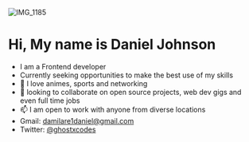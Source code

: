 ![IMG_1185](https://user-images.githubusercontent.com/114375388/204053696-d2ed8318-3ed1-4a5d-b8f4-dfd52b4d723d.JPG)


# Hi, My name is Daniel Johnson 
- I am a Frontend developer 
- Currently seeking opportunities to make the best use of my skills 
- 👀  I love animes, sports and networking 
- 💞️ looking to collaborate on open source projects, web dev gigs and even full time jobs
- 📫 I am open to work with anyone from diverse locations
- Gmail: damilare1daniel@gmail.com
- Twitter: [@ghostxcodes](https://twitter.com/ghostxcodes)



